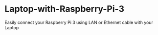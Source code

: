 # Laptop-with-Raspberry-Pi-3
Easily connect your Raspberry Pi 3 using LAN or Ethernet cable  with your Laptop
